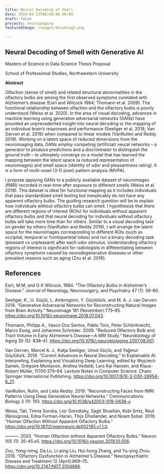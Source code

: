 ```yaml
---
title: Neural Decoding of Smell
date: 2024-05-23T00:09:00-06:00
draft: false
projects: neuroimaging
featuredImage: /images/decoding3.png

---
```


## Neural Decoding of Smell with Generative AI
Masters of Science in Data Science Thesis Proposal

School of Professional Studies, Northwestern University

**Abstract**

Olfaction (sense of smell) and related structural abnormalities in the olfactory bulbs are among the first observed symptoms corelated with Alzhiemer’s disease (Esiri and Wilcock 1984; Thomann et al. 2009). The functional relationship between olfaction and the olfactory bulbs is poorly understood (Weiss et al. 2020). In the area of visual decoding, advances in machine learning using  generative adversarial networks (GANs) have provided an unprecedented insight into neural decoding or the mapping of an individual brain’s responses and performance (Seeliger et al. 2018; Van Gerven et al. 2019) when compared to linear models (VanRullen and Reddy 2019). Working on a latent space of reduced dimensions from the neuroimaging data, GANs employ competing (artificial) neural networks – a generator to produce predictions and a discriminator to distinguish the ground truth – to ultimately converge on a model that has learned the mapping between the latent space (a reduced representation of neuroimages) and smell space (identity of odor and pleasantness rating).  It is a form of multi-voxel (3-D pixel) pattern analysis (MVPA).

I propose applying GANs to a publicly available dataset of neuroimages (fMRI) recorded in real-time after exposure to different smells (Weiss et al. 2019). This dataset is ideal for functional mapping as it includes individuals that pass standardized smell testing but inexplicably do not have any apparent olfactory bulbs. The guiding research question will be to explain how individuals without olfactory bulbs can smell. I hypothesize that there are different regions of interest (ROIs) for individuals without apparent olfactory bulbs and that neural decoding for individuals without olfactory bulbs will take more time than for others. Similar to a visual decoding task on gender by others (VanRullen and Reddy 2019), I will arrange the latent space for the neuroimages corresponding to different ROIs (such as occipital, temporal or frontoparietal lobes) and run a binary decoding task (pleasant vs unpleasant) after each odor stimulus. Understanding olfactory regions of interest is significant for radiologists in differentiating between olfactory symptoms caused by neurodegenerative diseases or other prevalent reasons such as aging (Zou et al. 2016).

## References

Esiri, M M, and G K Wilcock. 1984. “The Olfactory Bulbs in Alzheimer’s Disease.” Journal of Neurology, Neurosurgery, and Psychiatry 47 (1): 56–60.

Seeliger, K., U. Güçlü, L. Ambrogioni, Y. Güçlütürk, and M. A. J. van Gerven. 2018. “Generative Adversarial Networks for Reconstructing Natural Images from Brain Activity.” NeuroImage 181 (November):775–85. https://doi.org/10.1016/j.neuroimage.2018.07.043.

Thomann, Philipp A., Vasco Dos Santos, Pablo Toro, Peter Schönknecht, Marco Essig, and Johannes Schröder. 2009. “Reduced Olfactory Bulb and Tract Volume in Early Alzheimer’s Disease—A MRI Study.” Neurobiology of Aging 30 (5): 838–41. https://doi.org/10.1016/j.neurobiolaging.2007.08.001.

Van Gerven, Marcel A. J., Katja Seeliger, Umut Güçlü, and Yağmur Güçlütürk. 2019. “Current Advances in Neural Decoding.” In Explainable AI: Interpreting, Explaining and Visualizing Deep Learning, edited by Wojciech Samek, Grégoire Montavon, Andrea Vedaldi, Lars Kai Hansen, and Klaus-Robert Müller, 11700:379–94. Lecture Notes in Computer Science. Cham: Springer International Publishing. https://doi.org/10.1007/978-3-030-28954-6_21.

VanRullen, Rufin, and Leila Reddy. 2019. “Reconstructing Faces from fMRI Patterns Using Deep Generative Neural Networks.” Communications Biology 2 (1): 193. https://doi.org/10.1038/s42003-019-0438-y.

Weiss, Tali, Timna Soroka, Lior Gorodisky, Sagit Shushan, Kobi Snitz, Reut Weissgross, Edna Furman-Haran, Thijs Dhollander, and Noam Sobel. 2019. “Human Olfaction Without Apparent Olfactory Bulbs.” https://doi.org/10.18112/openneuro.ds002185.v1.1.0.

———. 2020. “Human Olfaction without Apparent Olfactory Bulbs.” Neuron 105 (1): 35-45.e5. https://doi.org/10.1016/j.neuron.2019.10.006.

Zou, Yong-ming, Da Lu, Li-ping Liu, Hui-hong Zhang, and Yu-ying Zhou. 2016. “Olfactory Dysfunction in Alzheimer’s Disease.” Neuropsychiatric Disease and Treatment 12 (April):869–75. https://doi.org/10.2147/NDT.S104886.


